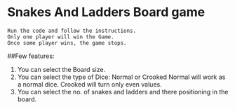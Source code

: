 # Snakes And Ladders Board game

```
Run the code and follow the instructions.
Only one player will win the Game.
Once some player wins, the game stops.
```

##Few features:
1. You can select the Board size.
2. You can select the type of Dice: Normal or Crooked
    Normal will work as a normal dice.
    Crooked will turn only even values.
3. You can select the no. of snakes and ladders and there positioning in the board.



